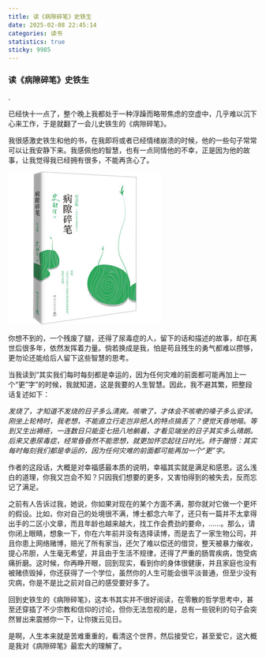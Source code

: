```yaml
---
title: 读《病隙碎笔》史铁生
date: 2025-02-08 22:45:14
categories: 读书
statistics: true
sticky: 9985
---
```




### 读《病隙碎笔》史铁生

.

已经快十一点了，整个晚上我都处于一种浮躁而略带焦虑的空虚中，几乎难以沉下心来工作，于是就翻了一会儿史铁生的《病隙碎笔》。

我很感激史铁生和他的书，在我即将或者已经情绪崩溃的时候，他的一些句子常常可以让我安静下来。我感佩他的智慧，也有一点同情他的不幸，正是因为他的故事，让我觉得我已经拥有很多，不能再贪心了。



![史铁生《病隙碎笔记》](./20250208-%E8%AF%BB%E3%80%8A%E7%97%85%E9%9A%99%E7%A2%8E%E7%AC%94%E3%80%8B%E5%8F%B2%E9%93%81%E7%94%9F/%E5%8F%B2%E9%93%81%E7%94%9F%E3%80%8A%E7%97%85%E9%9A%99%E7%A2%8E%E7%AC%94%E8%AE%B0%E3%80%8B.png)



你想不到的，一个残废了腿，还得了尿毒症的人，留下的话和描述的故事，却在离世后很多年，依然发挥着力量。倘若换成是我，怕是苟且残生的勇气都难以攒够，更勿论还能给后人留下这些智慧的思考。

当我读到“其实我们每时每刻都是幸运的，因为任何灾难的前面都可能再加上一个“更”字”的时候，我就知道，这是我要的人生智慧。因此，我不避其繁，把整段话复述如下：

*发烧了，才知道不发烧的日子多么清爽。咳嗽了，才体会不咳嗽的嗓子多么安详。刚坐上轮椅时，我老想，不能直立行走岂非把人的特点搞丢了？便觉天昏地暗。等到又生出褥疮，一连数日只能歪七扭八地躺着，才看见端坐的日子其实多么晴朗。后来又患尿毒症，经常昏昏然不能思想，就更加怀恋起往日时光。终于醒悟：其实每时每刻我们都是幸运的，因为任何灾难的前面都可能再加一个“更”字。*

作者的这段话，大概是对幸福感最本质的说明，幸福其实就是满足和感恩。这么浅白的道理，你我又岂会不知？只因我们想要的更多，又害怕得到的被失去，反而忘记了满足。

之前有人告诉过我，她说，你如果对现在的某个方面不满，那你就对它做一个更坏的假设。比如，你对自己的处境很不满，博士都念六年了，还只有一篇并不太拿得出手的二区小文章，而且年龄也越来越大，找工作会费劲的要命，……。那么，请你闭上眼睛，想象一下，你在六年前并没有选择读博，而是去了一家生物公司，并且你患上网络赌博，赔光了所有家当，还欠了难以偿还的借贷，整天被暴力催收，提心吊胆，人生毫无希望，并且由于生活不规律，还得了严重的肠胃疾病，饱受病痛折磨。这时候，你再睁开眼，回到现实，看到你的身体很健康，并且家庭也没有被赌债毁掉，你还获得了一个学位，虽然你的人生可能会很平淡普通，但至少没有灾病，你是不是比之前对自己的感受要好多了。

回到史铁生的《病隙碎笔》，这本书其实并不很好阅读，在零散的哲学思考中，甚至还穿插了不少宗教和信仰的讨论，但你无法忽视的是，总有一些锐利的句子会突然冒出来震撼你一下，让你拨云见日。

是啊，人生本来就是苦难重重的，看清这个世界，然后接受它，甚至爱它，这大概是我对《病隙碎笔》最宏大的理解了。

